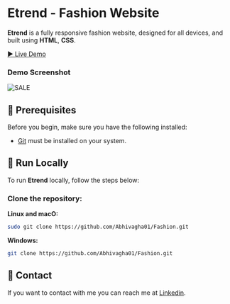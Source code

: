 # Etrend - Fashion Website

**Etrend** is a fully responsive fashion website, designed for all devices, and built using **HTML**, **CSS**.

[▶️ Live Demo](https://e-trend.netlify.app)

### Demo Screenshot
![SALE](https://github.com/user-attachments/assets/25f8822c-46bf-4ee6-9f49-cc957b821702)

## 🔗 Prerequisites

Before you begin, make sure you have the following installed:

- [Git](https://git-scm.com/downloads) must be installed on your system.

## 🚀 Run Locally

To run **Etrend** locally, follow the steps below:

### Clone the repository:

**Linux and macO:**
```bash
sudo git clone https://github.com/Abhivagha01/Fashion.git
```

**Windows:**
```bash
git clone https://github.com/Abhivagha01/Fashion.git
```

## 🔗 Contact
If you want to contact with me you can reach me at [Linkedin](https://www.linkedin.com/in/abhishek-vaghasiya-b56469254).